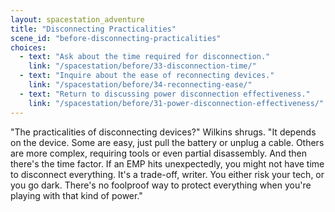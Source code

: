 ```yaml
---
layout: spacestation_adventure
title: "Disconnecting Practicalities"
scene_id: "before-disconnecting-practicalities"
choices:
  - text: "Ask about the time required for disconnection."
    link: "/spacestation/before/33-disconnection-time/"
  - text: "Inquire about the ease of reconnecting devices."
    link: "/spacestation/before/34-reconnecting-ease/"
  - text: "Return to discussing power disconnection effectiveness."
    link: "/spacestation/before/31-power-disconnection-effectiveness/"
---
```


"The practicalities of disconnecting devices?" Wilkins shrugs. "It depends on the device. Some are easy, just pull the battery or unplug a cable. Others are more complex, requiring tools or even partial disassembly. And then there's the time factor. If an EMP hits unexpectedly, you might not have time to disconnect everything. It's a trade-off, writer. You either risk your tech, or you go dark. There's no foolproof way to protect everything when you're playing with that kind of power."
